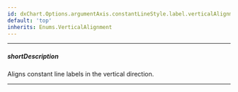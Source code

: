 ```yaml
---
id: dxChart.Options.argumentAxis.constantLineStyle.label.verticalAlignment
default: 'top'
inherits: Enums.VerticalAlignment
---
```

---
##### shortDescription
Aligns constant line labels in the vertical direction.

---
